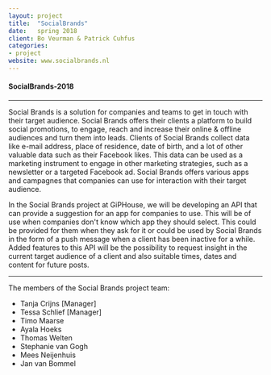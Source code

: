 ```yaml
---
layout: project
title:  "SocialBrands"
date:   spring 2018
client: Bo Veurman & Patrick Cuhfus
categories:
- project
website: www.socialbrands.nl
---
```



#### SocialBrands-2018

---
Social Brands is a solution for companies and teams to get in touch with their target audience. Social Brands offers their clients a platform to build social promotions, to engage, reach and increase their online & offline audiences and turn them into leads. Clients of Social Brands collect data like e-mail address, place of residence, date of birth, and a lot of other valuable data such as their Facebook likes. This data can be used as a marketing instrument to engage in other marketing strategies, such as a newsletter or a targeted Facebook ad. Social Brands offers various apps and campagnes that companies can use for interaction with their target audience. 

In the Social Brands project at GiPHouse, we will be developing an API that can provide a suggestion for an app for companies to use. This will be of use when companies don't know which app they should select. This could be provided for them when they ask for it or could be used by Social Brands in the form of a push message when a client has been inactive for a while. 
Added features to this API will be the possibility to request insight in the current target audience of a client and also suitable times, dates and content for future posts.

---

The members of the Social Brands project team:
* Tanja Crijns [Manager]
* Tessa Schlief [Manager]
* Timo Maarse
* Ayala Hoeks
* Thomas Welten
* Stephanie van Gogh
* Mees Neijenhuis
* Jan van Bommel


